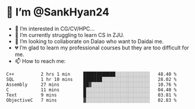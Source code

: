 # 👋 I’m @SankHyan24

- 👀 I’m interested in CG/CV/HPC...
- 🌱 I’m currently struggling to learn CS in ZJU.
- 💞️ I’m looking to collaborate on Dalao who want to Daidai me.
- 💔 I’m glad to learn my professional courses but they are too difficult for me.
- 📫 How to reach me:


<!---
SankHyan24/SankHyan24 is a ✨ special ✨ repository because its `README.md` (this file) appears on your GitHub profile.
You can click the Preview link to take a look at your changes.
--->
<!--START_SECTION:waka-->

```text
C++          2 hrs 1 min     ████████████░░░░░░░░░░░░░   48.40 %
SQL          1 hr 10 mins    ███████░░░░░░░░░░░░░░░░░░   28.02 %
Assembly     27 mins         ██▓░░░░░░░░░░░░░░░░░░░░░░   10.76 %
C            11 mins         █░░░░░░░░░░░░░░░░░░░░░░░░   04.40 %
Text         9 mins          █░░░░░░░░░░░░░░░░░░░░░░░░   03.81 %
ObjectiveC   7 mins          ▓░░░░░░░░░░░░░░░░░░░░░░░░   02.83 %
```

<!--END_SECTION:waka-->
